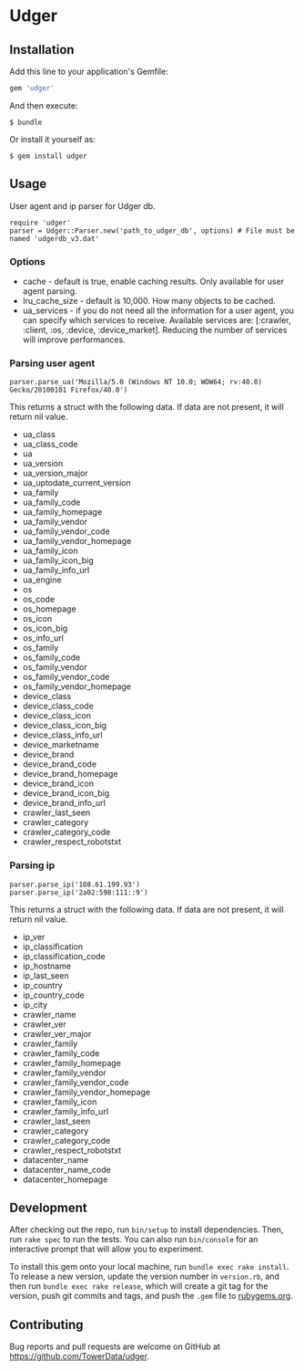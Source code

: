 # Udger

## Installation

Add this line to your application's Gemfile:

```ruby
gem 'udger'
```

And then execute:

    $ bundle

Or install it yourself as:

    $ gem install udger

## Usage

User agent and ip parser for Udger db.


    require 'udger'
    parser = Udger::Parser.new('path_to_udger_db', options) # File must be named 'udgerdb_v3.dat'


### Options

  - cache - default is true, enable caching results. Only available for user agent parsing.
  - lru_cache_size - default is 10,000. How many objects to be cached.
  - ua_services - if you do not need all the information for a user agent, you can specify which services to receive. Available services are: [:crawler, :client, :os, :device, :device_market]. Reducing the number of services will improve performances.


### Parsing user agent

    parser.parse_ua('Mozilla/5.0 (Windows NT 10.0; WOW64; rv:40.0) Gecko/20100101 Firefox/40.0')

This returns a struct with the following data. If data are not present, it will return nil value.

   - ua_class
   - ua_class_code
   - ua
   - ua_version
   - ua_version_major
   - ua_uptodate_current_version
   - ua_family
   - ua_family_code
   - ua_family_homepage
   - ua_family_vendor
   - ua_family_vendor_code
   - ua_family_vendor_homepage
   - ua_family_icon
   - ua_family_icon_big
   - ua_family_info_url
   - ua_engine
   - os
   - os_code
   - os_homepage
   - os_icon
   - os_icon_big
   - os_info_url
   - os_family
   - os_family_code
   - os_family_vendor
   - os_family_vendor_code
   - os_family_vendor_homepage
   - device_class
   - device_class_code
   - device_class_icon
   - device_class_icon_big
   - device_class_info_url
   - device_marketname
   - device_brand
   - device_brand_code
   - device_brand_homepage
   - device_brand_icon
   - device_brand_icon_big
   - device_brand_info_url
   - crawler_last_seen
   - crawler_category
   - crawler_category_code
   - crawler_respect_robotstxt

### Parsing ip

    parser.parse_ip('108.61.199.93')
    parser.parse_ip('2a02:598:111::9')


This returns a struct with the following data. If data are not present, it will return nil value.

  - ip_ver
  - ip_classification
  - ip_classification_code
  - ip_hostname
  - ip_last_seen
  - ip_country
  - ip_country_code
  - ip_city
  - crawler_name
  - crawler_ver
  - crawler_ver_major
  - crawler_family
  - crawler_family_code
  - crawler_family_homepage
  - crawler_family_vendor
  - crawler_family_vendor_code
  - crawler_family_vendor_homepage
  - crawler_family_icon
  - crawler_family_info_url
  - crawler_last_seen
  - crawler_category
  - crawler_category_code
  - crawler_respect_robotstxt
  - datacenter_name
  - datacenter_name_code
  - datacenter_homepage


## Development

After checking out the repo, run `bin/setup` to install dependencies. Then, run `rake spec` to run the tests. You can also run `bin/console` for an interactive prompt that will allow you to experiment.

To install this gem onto your local machine, run `bundle exec rake install`. To release a new version, update the version number in `version.rb`, and then run `bundle exec rake release`, which will create a git tag for the version, push git commits and tags, and push the `.gem` file to [rubygems.org](https://rubygems.org).

## Contributing

Bug reports and pull requests are welcome on GitHub at https://github.com/TowerData/udger.


